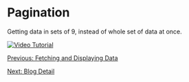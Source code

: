 # Pagination
Getting data in sets of 9, instead of whole set of data at once.

[![Video Tutorial](https://raw.githubusercontent.com/freenit-framework/frontend-tutorial/step/08/screenshot.png)](https://www.youtube.com/watch?v=8MGKH9L_sVA&list=PLpeJ1COhO5ak9X3UE85mlFZrrIxiPynKy&index=8)

[Previous: Fetching and Displaying Data](https://github.com/freenit-framework/frontend-tutorial/tree/step/07)

[Next: Blog Detail](https://github.com/freenit-framework/frontend-tutorial/tree/step/09)
